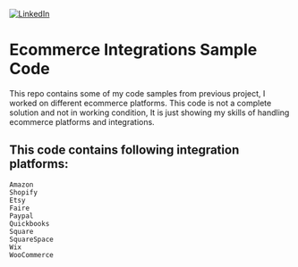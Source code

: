 [![LinkedIn][linkedin-shield]][linkedin-url]

# Ecommerce Integrations Sample Code

This repo contains some of my code samples from previous project, I worked on different ecommerce platforms. This code is not a complete solution and not in working condition, It is just showing my skills of handling ecommerce platforms and integrations.

## This code contains following integration platforms:
```
Amazon
Shopify
Etsy
Faire
Paypal
Quickbooks
Square
SquareSpace
Wix
WooCommerce
```

[linkedin-shield]: https://img.shields.io/badge/-LinkedIn-black.svg?style=for-the-badge&logo=linkedin&colorB=555
[linkedin-url]: https://linkedin.com/in/azeem-waris
